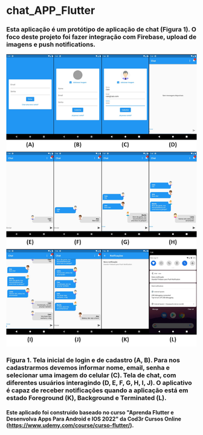 # chat_APP_Flutter

### Esta aplicação é um protótipo de aplicação de chat (Figura 1). O foco deste projeto foi fazer integração com Firebase, upload de imagens e push notifications.

![First Screen](https://github.com/CaioNoboa/chat_APP_Flutter/blob/main/chat/assets/images/chat_image.JPG)
### Figura 1. Tela inicial de login e de cadastro (A, B). Para nos cadastrarmos devemos informar nome, email, senha e selecionar uma imagem do celular (C). Tela de chat, com diferentes usuários interagindo (D, E, F, G, H, I, J). O aplicativo é capaz de receber notificações quando a aplicação está em estado Foreground (K), Background e Terminated (L).

#### Este aplicado foi construído baseado no curso "Aprenda Flutter e Desenvolva Apps Para Android e IOS 2022" da Cod3r Cursos Online (https://www.udemy.com/course/curso-flutter/).
